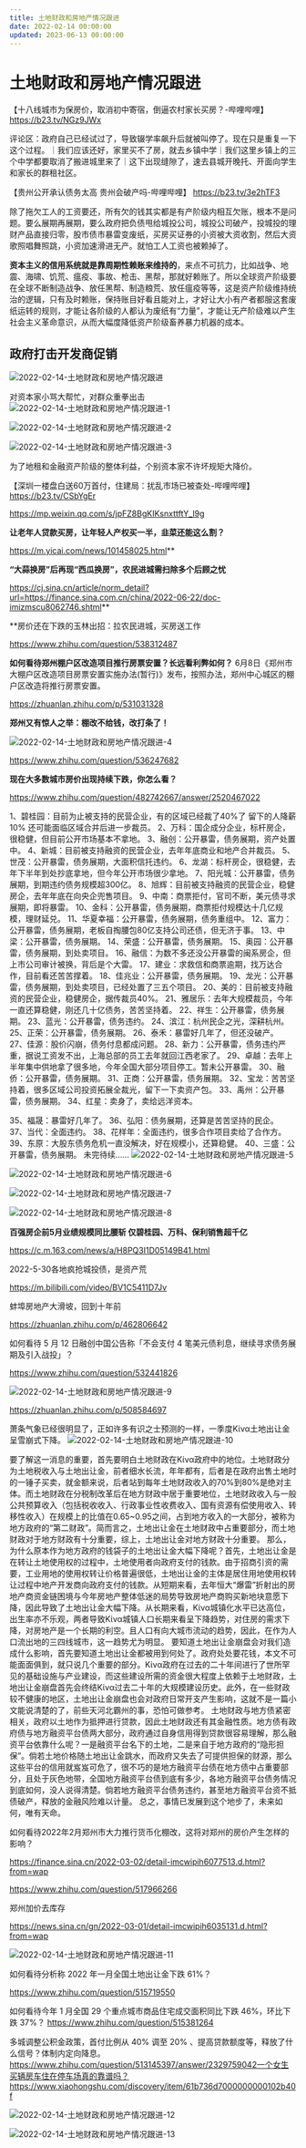 ```yaml
---
title: 土地财政和房地产情况跟进
date: 2022-02-14 00:00:00
updated: 2023-06-13 00:00:00
---
```



# 土地财政和房地产情况跟进

【十八线城市为保房价，取消初中寄宿，倒逼农村家长买房？-哔哩哔哩】 https://b23.tv/NGz9JWx

评论区：政府自己已经试过了，导致辍学率飙升后就被叫停了。现在只是重复一下这个过程。｜我们应该还好，家里买不了房，就去乡镇中学｜我们这里乡镇上的三个中学都要取消了搬进城里来了｜这下出现缝隙了，速去县城开晚托、开面向学生和家长的群租社区。

【贵州公开承认债务太高 贵州会破产吗-哔哩哔哩】 https://b23.tv/3e2hTF3

除了拖欠工人的工资要还，所有欠的钱其实都是有产阶级内相互欠账，根本不是问题。要么展期再展期，要么政府把负债甩给城投公司，城投公司破产，投城投的理财产品直接归零，股市债市暴雷变废纸，买房买证券的小资被大资收割，然后大资歌照唱舞照跳，小资加速滑进无产。就怕工人工资也被赖掉了。

**资本主义的信用系统就是靠周期性赖账来维持的**，来点不可抗力，比如战争、地震、海啸、饥荒、瘟疫、事故、枪击、黑帮，那就好赖账了。所以全球资产阶级要在全球不断制造战争、放任黑帮、制造粮荒、放任瘟疫等等，这是资产阶级维持统治的逻辑，只有及时赖账，保持账目好看且能对上，才好让大小有产者都服这套废纸运转的规则，才能让各阶级的人都认为废纸有“力量”，才能让无产阶级难以产生社会主义革命意识，从而大幅度降低资产阶级畜养暴力机器的成本。

## 政府打击开发商促销
![2022-02-14-土地财政和房地产情况跟进](assets/2022-02-14-土地财政和房地产情况跟进.jpeg)

对资本家小骂大帮忙，对群众重拳出击
![2022-02-14-土地财政和房地产情况跟进-1](assets/2022-02-14-土地财政和房地产情况跟进-1.jpeg)

![2022-02-14-土地财政和房地产情况跟进-2](assets/2022-02-14-土地财政和房地产情况跟进-2.jpeg)

![2022-02-14-土地财政和房地产情况跟进-3](assets/2022-02-14-土地财政和房地产情况跟进-3.png)

为了地租和金融资产阶级的整体利益，个别资本家不许坏规矩大降价。

【深圳一楼盘白送60万首付，住建局：扰乱市场已被查处-哔哩哔哩】 https://b23.tv/CSbYgEr

https://mp.weixin.qq.com/s/jpFZ8BgKIKsnxttftY_l9g

**让老年人贷款买房，让年轻人产权买一半，韭菜还能这么割？**

https://m.yicai.com/news/101458025.html**


**“大蒜换房”后再现“西瓜换房”，农民进城需扫除多个后顾之忧**

https://cj.sina.cn/article/norm_detail?url=https://finance.sina.com.cn/china/2022-06-22/doc-imizmscu8062746.shtml**


**房价还在下跌的玉林出招：拉农民进城，买房送工作






https://www.zhihu.com/question/538312487

**如何看待郑州棚户区改造项目推行房票安置？长远看利弊如何？**
6月8日《郑州市大棚户区改造项目房票安置实施办法(暂行)》发布，按照办法，郑州中心城区的棚户区改造将推行房票安置。

https://zhuanlan.zhihu.com/p/531031328

**郑州又有惊人之举：棚改不给钱，改打条了！**

![2022-02-14-土地财政和房地产情况跟进-4](assets/2022-02-14-土地财政和房地产情况跟进-4.jpeg)

https://www.zhihu.com/question/536247682

**现在大多数城市房价出现持续下跌，你怎么看？**

https://www.zhihu.com/question/482742667/answer/2520467022

1、碧桂园：目前为止被支持的民营企业，有的区域已经裁了40%了 留下的人降薪10% 还可能面临区域合并后进一步裁员。
2、万科：国企成分企业，标杆房企，很稳健，但目前公开市场基本不拿地。
3、融创：公开暴雷，债务展期，资产处置中。
4、新城：目前被支持融资的民营企业，去年年底商业和地产合并裁员。
5、世茂：公开暴雷，债务展期，大面积信托违约。
6、龙湖：标杆房企，很稳健，去年下半年到处抄底拿地，但今年公开市场很少拿地。
7、阳光城：公开暴雷，债务展期，到期违约债务规模超300亿。
8、旭辉：目前被支持融资的民营企业，稳健房企，去年年底在向央企兜售项目。
9、中南：商票拒付，官司不断，美元债寻求展期，即将暴雷。
10、金科：公开暴雷，债务展期，商票拒付规模达十几亿规模，理财延兑。
11、华夏幸福：公开暴雷，债务展期，债务重组中。
12、富力：公开暴雷，债务展期，老板自掏腰包80亿支持公司还债，但无济于事。
13、中梁：公开暴雷，债务展期。
14、荣盛：公开暴雷，债务展期。
15、奥园：公开暴雷，债务展期，到处卖项目。
16、融信：为数不多还没公开暴雷的闽系房企，但上市公司审计被换，背后是个大雷。
17、建业：求救信和商票逾期，找万达合作，目前看还苦苦撑着。
18、佳兆业：公开暴雷，债务展期。
19、龙光：公开暴雷，债务展期，到处卖项目，已经处置了三五个项目。
20、美的：目前被支持融资的民营企业，稳健房企，据传裁员40%。
21、雅居乐：去年大规模裁员，今年一直还算稳健，刚还几十亿债务，苦苦坚持着。
22、祥生：公开暴雷，债务展期。
23、蓝光：公开暴雷，债务违约。
24、滨江：杭州民企之光，深耕杭州。
25、正荣：公开暴雷，债务展期。
26、泰禾：暴雷好几年了，但还没破产。
27、佳源：股价闪崩，债务付息都成问题。
28、新力：公开暴雷，债务违约严重，据说工资发不出，上海总部的员工去年就回江西老家了。
29、卓越：去年上半年集中供地拿了很多地，今年全国大部分项目停工。暂未公开暴雷。
30、融侨：公开暴雷，债务展期。
31、正商：公开暴雷，债务展期。
32、宝龙：苦苦坚持着，很多区域公司投资拓展全裁光，留下一下卖资产包。
33、禹州：公开暴雷，债务展期。
34、红星：卖身了，卖给远洋资本。

35、福晟：暴雷好几年了。
36、弘阳：债务展期，还算是苦苦坚持的民企。
37、当代：全面违约。
38、花样年：全面违约，很多合作项目卖给了合作方。
39、东原：大股东债务危机一直没解决，好在规模小，还算稳健。
40、三盛：公开暴雷，债务展期。
未完待续……
![2022-02-14-土地财政和房地产情况跟进-5](assets/2022-02-14-土地财政和房地产情况跟进-5.jpeg)

![2022-02-14-土地财政和房地产情况跟进-6](assets/2022-02-14-土地财政和房地产情况跟进-6.jpeg)

![2022-02-14-土地财政和房地产情况跟进-7](assets/2022-02-14-土地财政和房地产情况跟进-7.jpeg)

![2022-02-14-土地财政和房地产情况跟进-8](assets/2022-02-14-土地财政和房地产情况跟进-8.jpeg)

**百强房企前5月业绩规模同比腰斩 仅碧桂园、万科、保利销售超千亿**

https://c.m.163.com/news/a/H8PQ3I1D05149B41.html

2022-5-30各地疯抢城投债，是资产荒

https://m.bilibili.com/video/BV1C5411D7Jv

蚌埠房地产大滑坡，回到十年前

https://zhuanlan.zhihu.com/p/462806642

如何看待 5 月 12 日融创中国公告称「不会支付 4 笔美元债利息，继续寻求债务展期及引入战投」？

https://www.zhihu.com/question/532441826

![2022-02-14-土地财政和房地产情况跟进-9](assets/2022-02-14-土地财政和房地产情况跟进-9.jpeg)

https://zhuanlan.zhihu.com/p/508584697

萧条气象已经很明显了，正如许多有识之士预测的一样，一季度Κίνα土地出让金呈雪崩式下降。
![2022-02-14-土地财政和房地产情况跟进-10](assets/2022-02-14-土地财政和房地产情况跟进-10.jpeg)

要了解这一消息的重要，首先要明白土地财政在Κίνα政府中的地位。土地财政分为土地税收入与土地出让金，前者细水长流，年年都有，后者是在政府出售土地时的一锤子买卖，就金额来说，后者站到每年土地财政收入的70%到80%是绝对主体。而土地财政在分税制改革后在地方财政中居于重要地位，土地财政收入与一般公共预算收入（包括税收收入、行政事业性收费收入、国有资源有偿使用收入、转移性收入）在规模上的比值在0.65~0.95之间，占到地方收入的一大部分，被称为地方政府的“第二财政”。简而言之，土地出让金在土地财政中占重要部分，而土地财政对于地方财政有十分重要，综上，土地出让金对地方财政十分重要。
那么，为什么原本作为地方政府的钱袋子的土地出让金大幅下降呢？首先，土地出让金是在转让土地使用权的过程中，土地使用者向政府支付的钱款。由于招商引资的需要，工业用地的使用权转让价格普遍很低，土地出让金的主体是居住用地使用权转让过程中地产开发商向政府支付的钱款。从短期来看，去年恒大“爆雷”折射出的房地产商资金链困境与今年房地产整体低迷的局势导致房地产商购买新地块意愿下降，因此导致了土地出让金大幅下降。从长期来看，Κίνα城镇化水平已达高位，出生率亦不乐观，两者导致Κίνα城镇人口长期来看呈下降趋势，对住房的需求下降，对房地产是一个长期的利空。且人口有向大城市流动的趋势，因此，在作为人口流出地的三四线城市，这一趋势尤为明显。
要知道土地出让金崩盘会对我们造成什么影响，首先要知道土地出让金都被用到何处了。政府处处要花钱，本文不可能面面俱到，就只说几个重要的部分。Κίνα政府在过去的二十年间进行了世所罕见的基础设施与产业建设，而这些建设所需的资金很大程度上依赖于土地财政，土地出让金崩盘首先会终结Κίνα过去二十年的大规模建设历史。此外，在一些财政较不健康的地区，土地出让金崩盘也会对政府日常开支产生影响，这就不是一篇小文能说清楚的了，前些天河北霸州的事，恐怕可做参考。
土地财政与地方债紧密相关，政府以土地作为抵押进行贷款，因此土地财政还有其金融性质。地方债有政府债与地方融资平台债两大部分，政府通过自身信用得到贷款很容易理解，那么融资平台依靠什么呢？一是融资平台名下的土地，二是来自于地方政府的“隐形担保”。倘若土地价格随土地出让金跳水，而政府又失去了可提供担保的财源，那么这些平台的信用就岌岌可危了，很不巧的是地方融资平台债在地方债中占重要部分，且处于灰色地带，全国地方融资平台债到底有多少，各地方融资平台债务情况到底如何，没人说得清楚。倘若地方融资平台债务违约，甚至地方融资平台资不抵债破产，释放的金融风险难以计量。
总之，事情已发展到这个地步了，未来如何，唯有天命。

如何看待2022年2月郑州市大力推行货币化棚改，这将对郑州的房价产生怎样的影响？

https://finance.sina.cn/2022-03-02/detail-imcwipih6077513.d.html?from=wap

https://www.zhihu.com/question/517966266

郑州加价去库存

https://news.sina.cn/gn/2022-03-01/detail-imcwipih6035131.d.html?from=wap

![2022-02-14-土地财政和房地产情况跟进-11](assets/2022-02-14-土地财政和房地产情况跟进-11.jpeg)

如何看待分析称 2022 年一月全国土地出让金下跌 61%？

https://www.zhihu.com/question/515719550

如何看待今年 1 月全国 29 个重点城市商品住宅成交面积同比下跌 46%，环比下跌 37%？
https://www.zhihu.com/question/515381264

多城调整公积金政策，首付比例从 40% 调至 20% 、提高贷款额度等，释放了什么信号？体制内定向降息。
https://www.zhihu.com/question/513145397/answer/2329759042一个女生买辆房车住在停车场真的靠谱吗？ https://www.xiaohongshu.com/discovery/item/61b736d7000000000102b40f

![2022-02-14-土地财政和房地产情况跟进-12](assets/2022-02-14-土地财政和房地产情况跟进-12.jpeg)

![2022-02-14-土地财政和房地产情况跟进-13](assets/2022-02-14-土地财政和房地产情况跟进-13.jpeg)

